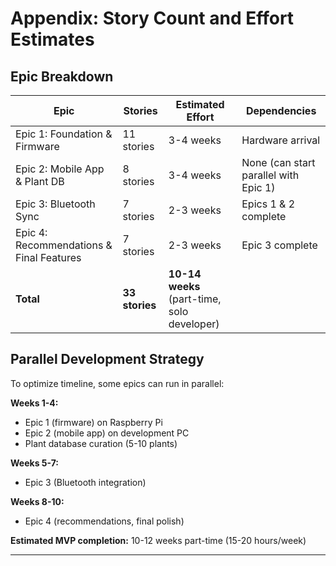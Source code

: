 # Appendix: Story Count and Effort Estimates

## Epic Breakdown

| **Epic** | **Stories** | **Estimated Effort** | **Dependencies** |
|----------|-------------|----------------------|------------------|
| Epic 1: Foundation & Firmware | 11 stories | 3-4 weeks | Hardware arrival |
| Epic 2: Mobile App & Plant DB | 8 stories | 3-4 weeks | None (can start parallel with Epic 1) |
| Epic 3: Bluetooth Sync | 7 stories | 2-3 weeks | Epics 1 & 2 complete |
| Epic 4: Recommendations & Final Features | 7 stories | 2-3 weeks | Epic 3 complete |
| **Total** | **33 stories** | **10-14 weeks** (part-time, solo developer) | |

## Parallel Development Strategy

To optimize timeline, some epics can run in parallel:

**Weeks 1-4:**
- Epic 1 (firmware) on Raspberry Pi
- Epic 2 (mobile app) on development PC
- Plant database curation (5-10 plants)

**Weeks 5-7:**
- Epic 3 (Bluetooth integration)

**Weeks 8-10:**
- Epic 4 (recommendations, final polish)

**Estimated MVP completion:** 10-12 weeks part-time (15-20 hours/week)

---
